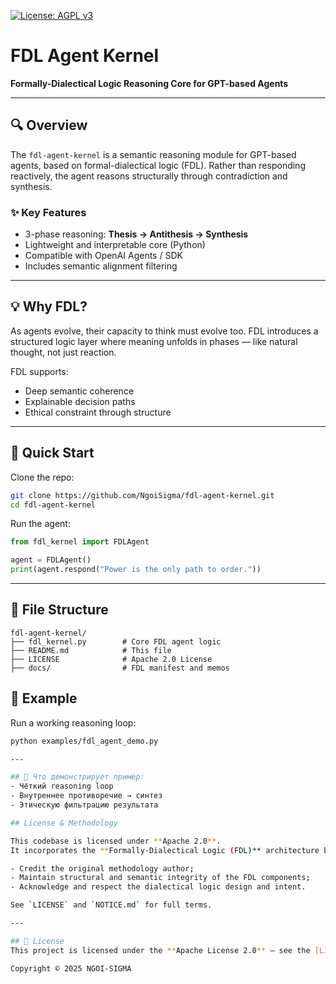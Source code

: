 [![License: AGPL v3](https://img.shields.io/badge/License-AGPL_v3-blue.svg)](LICENSE)

# FDL Agent Kernel

**Formally-Dialectical Logic Reasoning Core for GPT-based Agents**

---

## 🔍 Overview
The `fdl-agent-kernel` is a semantic reasoning module for GPT-based agents, based on formal-dialectical logic (FDL). Rather than responding reactively, the agent reasons structurally through contradiction and synthesis.

### ✨ Key Features
- 3-phase reasoning: **Thesis → Antithesis → Synthesis**
- Lightweight and interpretable core (Python)
- Compatible with OpenAI Agents / SDK
- Includes semantic alignment filtering

---

## 💡 Why FDL?
As agents evolve, their capacity to think must evolve too. FDL introduces a structured logic layer where meaning unfolds in phases — like natural thought, not just reaction.

FDL supports:
- Deep semantic coherence
- Explainable decision paths
- Ethical constraint through structure

---

## 🚀 Quick Start
Clone the repo:
```bash
git clone https://github.com/NgoiSigma/fdl-agent-kernel.git
cd fdl-agent-kernel
```

Run the agent:
```python
from fdl_kernel import FDLAgent

agent = FDLAgent()
print(agent.respond("Power is the only path to order."))
```

---

## 📂 File Structure
```
fdl-agent-kernel/
├── fdl_kernel.py        # Core FDL agent logic
├── README.md            # This file
├── LICENSE              # Apache 2.0 License
├── docs/                # FDL manifest and memos
```
## 🔁 Example

Run a working reasoning loop:
```bash
python examples/fdl_agent_demo.py

---

## 🧠 Что демонстрирует пример:
- Чёткий reasoning loop
- Внутреннее противоречие → синтез
- Этическую фильтрацию результата

## License & Methodology

This codebase is licensed under **Apache 2.0**.  
It incorporates the **Formally‑Dialectical Logic (FDL)** architecture by NGOI Sigma / NOVEYA. By contributing, forking, or using this repository, you agree to:

- Credit the original methodology author;
- Maintain structural and semantic integrity of the FDL components;
- Acknowledge and respect the dialectical logic design and intent.

See `LICENSE` and `NOTICE.md` for full terms.

---

## 📘 License
This project is licensed under the **Apache License 2.0** — see the [LICENSE](./LICENSE) file for details.

Copyright © 2025 NGOI-SIGMA
